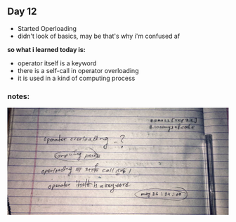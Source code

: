 ## Day 12

- Started Operloading
- didn't look of basics, may be that's why i'm confused af

**so what i learned today is:**
- operator itself is a keyword
- there is a self-call in operator overloading
- it is used in a kind of computing process


### notes:

![Images](https://github.com/realtirtha/100DaysOfCode-ProgressTracker/blob/main/images/12a.jpg)